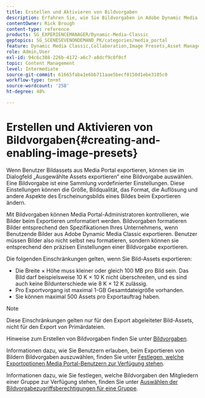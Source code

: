 ```yaml
---
title: Erstellen und Aktivieren von Bildvorgaben
description: Erfahren Sie, wie Sie Bildvorgaben in Adobe Dynamic Media Classic erstellen und aktivieren.
contentOwner: Rick Brough
content-type: reference
products: SG_EXPERIENCEMANAGER/Dynamic-Media-Classic
geptopics: SG_SCENESEVENONDEMAND_PK/categories/media_portal
feature: Dynamic Media Classic,Collaboration,Image Presets,Asset Management
role: Admin,User
exl-id: 94c6c388-226b-4172-a6c7-a8dcf9c0f0cf
topic: Content Management
level: Intermediate
source-git-commit: 61665faba1e6bb711aae5becf0150d1ebe3105c0
workflow-type: tm+mt
source-wordcount: '258'
ht-degree: 48%

---
```


# Erstellen und Aktivieren von Bildvorgaben{#creating-and-enabling-image-presets}

Wenn Benutzer Bildassets aus Media Portal exportieren, können sie im Dialogfeld „Ausgewählte Assets exportieren“ eine Bildvorgabe auswählen. Eine Bildvorgabe ist eine Sammlung vordefinierter Einstellungen. Diese Einstellungen können die Größe, Bildqualität, das Format, die Auflösung und andere Aspekte des Erscheinungsbilds eines Bildes beim Exportieren ändern.

Mit Bildvorgaben können Media Portal-Administratoren kontrollieren, wie Bilder beim Exportieren umformatiert werden. Bildvorgaben formatieren Bilder entsprechend den Spezifikationen Ihres Unternehmens, wenn Benutzende Bilder aus Adobe Dynamic Media Classic exportieren. Benutzer müssen Bilder also nicht selbst neu formatieren, sondern können sie entsprechend den präzisen Einstellungen einer Bildvorgabe exportieren.

Die folgenden Einschränkungen gelten, wenn Sie Bild-Assets exportieren:

* Die Breite × Höhe muss kleiner oder gleich 100 MB pro Bild sein. Das Bild darf beispielsweise 10 K × 10 K nicht überschreiten, und es sind auch keine Bildunterschiede wie 8 K × 12 K zulässig.
* Pro Exportvorgang ist maximal 1-GB Gesamtdateigröße vorhanden.
* Sie können maximal 500 Assets pro Exportauftrag haben.

>[!NOTE]
>
>Diese Einschränkungen gelten nur für den Export abgeleiteter Bild-Assets, nicht für den Export von Primärdateien.

Hinweise zum Erstellen von Bildvorgaben finden Sie unter [Bildvorgaben](application-setup.md#image_presets).

Informationen dazu, wie Sie Benutzern erlauben, beim Exportieren von Bildern Bildvorgaben auszuwählen, finden Sie unter [Festlegen, welche Exportoptionen Media Portal-Benutzern zur Verfügung stehen](specifying-export-options-available-media.md#specifying_export_options_available_to_media_portal_users).

Informationen dazu, wie Sie festlegen, welche Bildvorgaben den Mitgliedern einer Gruppe zur Verfügung stehen, finden Sie unter [Auswählen der Bildvorgabezugriffsberechtigungen für eine Gruppe](creating-media-portal-groups.md#choosing_image_preset_access_permissions_for_a_group).
